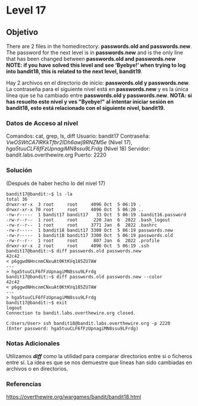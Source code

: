 # Level 17
## Objetivo
There are 2 files in the homedirectory: **passwords.old and passwords.new**. The password for the next level is in **passwords.new** and is the only line that has been changed between **passwords.old and passwords.new**
**NOTE: if you have solved this level and see ‘Byebye!’ when trying to log into bandit18, this is related to the next level, bandit19**.

Hay 2 archivos en el directorio de inicio: **passwords.old y passwords.new**. La contraseña para el siguiente nivel está en **passwords.new** y es la única línea que se ha cambiado entre **passwords.old y passwords.new**.
**NOTA: si has resuelto este nivel y ves "Byebye!" al intentar iniciar sesión en bandit18, esto está relacionado con el siguiente nivel, bandit19.**
### Datos de Acceso al nivel
Comandos: cat, grep, ls, diff
Usuario: bandit17
Contraseña:  *VwOSWtCA7lRKkTfbr2IDh6awj9RNZM5e* (Nivel 17), *hga5tuuCLF6fFzUpnagiMN8ssu9LFrdg* (Nivel 18)
Servidor: bandit.labs.overthewire.org
Puerto: 2220
### Solución
(Después de haber hecho lo del nivel 17)
```
bandit17@bandit:~$ ls -la
total 36
drwxr-xr-x  3 root     root     4096 Oct  5 06:19 .
drwxr-xr-x 70 root     root     4096 Oct  5 06:20 ..
-rw-r-----  1 bandit17 bandit17   33 Oct  5 06:19 .bandit16.password
-rw-r--r--  1 root     root      220 Jan  6  2022 .bash_logout
-rw-r--r--  1 root     root     3771 Jan  6  2022 .bashrc
-rw-r-----  1 bandit18 bandit17 3300 Oct  5 06:19 passwords.new
-rw-r-----  1 bandit18 bandit17 3300 Oct  5 06:19 passwords.old
-rw-r--r--  1 root     root      807 Jan  6  2022 .profile
drwxr-xr-x  2 root     root     4096 Oct  5 06:19 .ssh
bandit17@bandit:~$ diff passwords.old passwords.new
42c42
< p6ggwdNHncnmCNxuAt0KtKVq185ZU7AW
---
> hga5tuuCLF6fFzUpnagiMN8ssu9LFrdg
bandit17@bandit:~$ diff passwords.old passwords.new --color
42c42
< p6ggwdNHncnmCNxuAt0KtKVq185ZU7AW
---
> hga5tuuCLF6fFzUpnagiMN8ssu9LFrdg
bandit17@bandit:~$ exit
logout
Connection to bandit.labs.overthewire.org closed.

C:Users/User> ssh bandit18@bandit.labs.overthewire.org -p 2220
(Enter password: hga5tuuCLF6fFzUpnagiMN8ssu9LFrdg)
```
### Notas Adicionales
Utilizamos ***diff*** como la utilidad para comparar directorios entre si o ficheros entre sí. La idea es que se nos demuestre que líneas han sido cambiadas en archivos o en directorios.
### Referencias
https://overthewire.org/wargames/bandit/bandit18.html